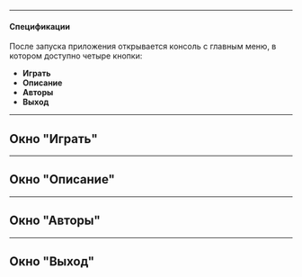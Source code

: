 ___
#### Спецификации

После запуска приложения открывается консоль с главным меню, в котором доступно четыре кнопки: 

+ **Играть**
+ **Описание**
+ **Авторы**
+ **Выход**

___
## Окно "Играть"


___
## Окно "Описание"


___
## Окно "Авторы"


___
## Окно "Выход"

